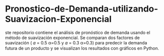 # Pronostico-de-Demanda-utilizando-Suavizacion-Exponencial
ste repositorio contiene el análisis de pronóstico de demanda usando el método de suavización exponencial. Se comparan dos factores de suavización ( 𝛼 = 0.5 α=0.5 y  𝛼 = 0.3 α=0.3) para predecir la demanda futura de un producto y se visualizan los resultados con gráficos en Python.
